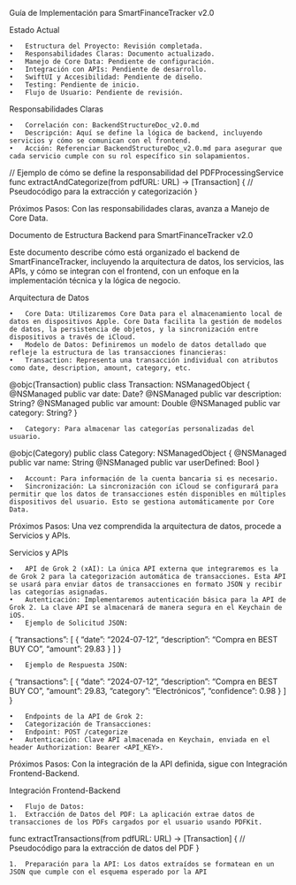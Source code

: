 Guía de Implementación para SmartFinanceTracker v2.0

Estado Actual

	•	Estructura del Proyecto: Revisión completada.
	•	Responsabilidades Claras: Documento actualizado.
	•	Manejo de Core Data: Pendiente de configuración.
	•	Integración con APIs: Pendiente de desarrollo.
	•	SwiftUI y Accesibilidad: Pendiente de diseño.
	•	Testing: Pendiente de inicio.
	•	Flujo de Usuario: Pendiente de revisión.

Responsabilidades Claras

	•	Correlación con: BackendStructureDoc_v2.0.md
	•	Descripción: Aquí se define la lógica de backend, incluyendo servicios y cómo se comunican con el frontend.
	•	Acción: Referenciar BackendStructureDoc_v2.0.md para asegurar que cada servicio cumple con su rol específico sin solapamientos.

// Ejemplo de cómo se define la responsabilidad del PDFProcessingService
func extractAndCategorize(from pdfURL: URL) -> [Transaction] {
    // Pseudocódigo para la extracción y categorización
}

Próximos Pasos: Con las responsabilidades claras, avanza a Manejo de Core Data.

Documento de Estructura Backend para SmartFinanceTracker v2.0

Este documento describe cómo está organizado el backend de SmartFinanceTracker, incluyendo la arquitectura de datos, los servicios, las APIs, y cómo se integran con el frontend, con un enfoque en la implementación técnica y la lógica de negocio.

Arquitectura de Datos

	•	Core Data: Utilizaremos Core Data para el almacenamiento local de datos en dispositivos Apple. Core Data facilita la gestión de modelos de datos, la persistencia de objetos, y la sincronización entre dispositivos a través de iCloud.
	•	Modelo de Datos: Definiremos un modelo de datos detallado que refleje la estructura de las transacciones financieras:
	•	Transaction: Representa una transacción individual con atributos como date, description, amount, category, etc.

@objc(Transaction)
public class Transaction: NSManagedObject {
    @NSManaged public var date: Date?
    @NSManaged public var description: String?
    @NSManaged public var amount: Double
    @NSManaged public var category: String?
}

	•	Category: Para almacenar las categorías personalizadas del usuario.

@objc(Category)
public class Category: NSManagedObject {
    @NSManaged public var name: String
    @NSManaged public var userDefined: Bool
}

	•	Account: Para información de la cuenta bancaria si es necesario.
	•	Sincronización: La sincronización con iCloud se configurará para permitir que los datos de transacciones estén disponibles en múltiples dispositivos del usuario. Esto se gestiona automáticamente por Core Data.

Próximos Pasos: Una vez comprendida la arquitectura de datos, procede a Servicios y APIs.

Servicios y APIs

	•	API de Grok 2 (xAI): La única API externa que integraremos es la de Grok 2 para la categorización automática de transacciones. Esta API se usará para enviar datos de transacciones en formato JSON y recibir las categorías asignadas.
	•	Autenticación: Implementaremos autenticación básica para la API de Grok 2. La clave API se almacenará de manera segura en el Keychain de iOS.
	•	Ejemplo de Solicitud JSON:
{
  “transactions”: [
    {
      “date”: “2024-07-12”,
      “description”: “Compra en BEST BUY CO”,
      “amount”: 29.83
    }
  ]
}

	•	Ejemplo de Respuesta JSON:
{
  “transactions”: [
    {
      “date”: “2024-07-12”,
      “description”: “Compra en BEST BUY CO”,
      “amount”: 29.83,
      “category”: “Electrónicos”,
      “confidence”: 0.98
    }
  ]
}

	•	Endpoints de la API de Grok 2:
	•	Categorización de Transacciones:
	•	Endpoint: POST /categorize
	•	Autenticación: Clave API almacenada en Keychain, enviada en el header Authorization: Bearer <API_KEY>.

Próximos Pasos: Con la integración de la API definida, sigue con Integración Frontend-Backend.

Integración Frontend-Backend

	•	Flujo de Datos:
	1.	Extracción de Datos del PDF: La aplicación extrae datos de transacciones de los PDFs cargados por el usuario usando PDFKit.
func extractTransactions(from pdfURL: URL) -> [Transaction] {
    // Pseudocódigo para la extracción de datos del PDF
}

	1.	Preparación para la API: Los datos extraídos se formatean en un JSON que cumple con el esquema esperado por la API